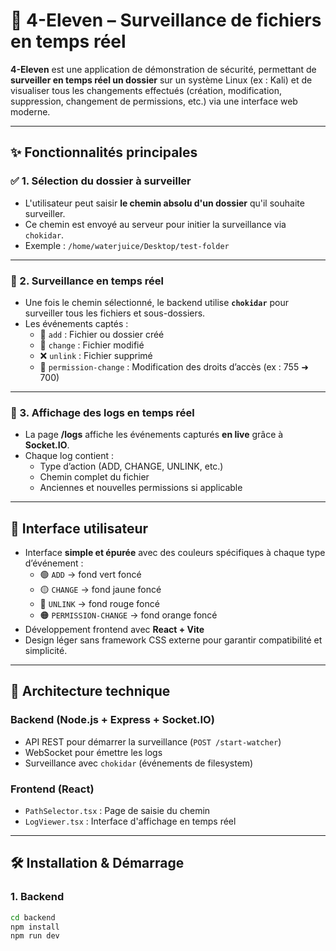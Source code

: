 # 📁 4-Eleven – Surveillance de fichiers en temps réel

**4-Eleven** est une application de démonstration de sécurité, permettant de **surveiller en temps réel un dossier** sur un système Linux (ex : Kali) et de visualiser tous les changements effectués (création, modification, suppression, changement de permissions, etc.) via une interface web moderne.

---

## ✨ Fonctionnalités principales

### ✅ 1. Sélection du dossier à surveiller
- L'utilisateur peut saisir **le chemin absolu d'un dossier** qu'il souhaite surveiller.
- Ce chemin est envoyé au serveur pour initier la surveillance via `chokidar`.
- Exemple : `/home/waterjuice/Desktop/test-folder`

---

### 👀 2. Surveillance en temps réel
- Une fois le chemin sélectionné, le backend utilise **`chokidar`** pour surveiller tous les fichiers et sous-dossiers.
- Les événements captés :
  - 📄 `add` : Fichier ou dossier créé
  - 📝 `change` : Fichier modifié
  - ❌ `unlink` : Fichier supprimé
  - 🔐 `permission-change` : Modification des droits d’accès (ex : 755 ➜ 700)

---

### 🔄 3. Affichage des logs en temps réel
- La page **/logs** affiche les événements capturés **en live** grâce à **Socket.IO**.
- Chaque log contient :
  - Type d’action (ADD, CHANGE, UNLINK, etc.)
  - Chemin complet du fichier
  - Anciennes et nouvelles permissions si applicable

---

## 🎨 Interface utilisateur

- Interface **simple et épurée** avec des couleurs spécifiques à chaque type d’événement :
  - 🟢 `ADD` → fond vert foncé
  - 🟡 `CHANGE` → fond jaune foncé
  - 🔴 `UNLINK` → fond rouge foncé
  - 🟠 `PERMISSION-CHANGE` → fond orange foncé
- Développement frontend avec **React + Vite**
- Design léger sans framework CSS externe pour garantir compatibilité et simplicité.

---

## 🧠 Architecture technique

### Backend (Node.js + Express + Socket.IO)
- API REST pour démarrer la surveillance (`POST /start-watcher`)
- WebSocket pour émettre les logs
- Surveillance avec `chokidar` (événements de filesystem)

### Frontend (React)
- `PathSelector.tsx` : Page de saisie du chemin
- `LogViewer.tsx` : Interface d'affichage en temps réel

---

## 🛠️ Installation & Démarrage

### 1. Backend

```bash
cd backend
npm install
npm run dev

